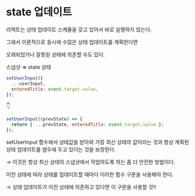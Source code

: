# state 업데이트

리액트는 상태 업데이트 스케쥴을 갖고 있어서 바로 실행하지 않는다.

그래서 이론적으로 동시에 수많은 상태 업데이트를 계획한다면

오래되었거나 잘못된 상태에 의존할 수도 있다. 

스냅샷 ⇒ state 상태 

```jsx
setUserInput({
  ...userInput,
  enteredTitle: event.target.value,
});
```

👇

```jsx
setUserInput((prevState) => {
  return { ...prevState, enteredTitle: event.target.value };
});
```

setUserInput 함수에서 상태값을 받아와 가장 최신 상태의 값이라는 것과 항상 계획된 상태 업데이트를 염두에 두고 있다는 것을 보장한다.

 → 이것은 항상 최신 상태의 스냅샷에서 작업하도록 하는 좀 더 안전한 방법이다.

이전 상태에 따라 상태를 업데이트할 때마다 이러한 함수 구문을 사용해야 한다.

→ 상태 업데이트가 이전 상태에 의존하고 있다면 이 구문을 사용할 것!!